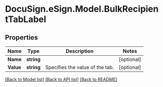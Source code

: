 # DocuSign.eSign.Model.BulkRecipientTabLabel
## Properties

Name | Type | Description | Notes
------------ | ------------- | ------------- | -------------
**Name** | **string** |  | [optional] 
**Value** | **string** | Specifies the value of the tab.  | [optional] 

[[Back to Model list]](../README.md#documentation-for-models) [[Back to API list]](../README.md#documentation-for-api-endpoints) [[Back to README]](../README.md)

